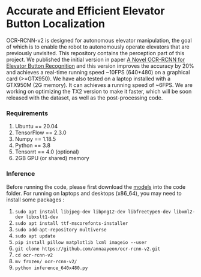 # Accurate and Efficient Elevator Button Localization

OCR-RCNN-v2 is designed for autonomous elevator manipulation, the goal of which is to enable the robot to autonomously operate elevators that are previously unvisited. This repository contains the perception part of this project.  We published the initial version in paper  [A Novel OCR-RCNN for Elevator Button Recognition](https://ieeexplore.ieee.org/abstract/document/8594071) and this version improves the accuracy by 20% and achieves a real-time running speed ~10FPS (640*480)  on a graphical card (>=GTX950).  We have also tested on a laptop installed with a GTX950M (2G memory). It can achieves a running speed of ~6FPS. We are working on optimizing the TX2 version to make it faster,  which will be soon released with the dataset, as well as the post-processing code. 

### Requirements

1.  Ubuntu == 20.04
2.  TensorFlow == 2.3.0
3.  Numpy == 1.18.5
4.  Python == 3.8
5.  Tensorrt == 4.0 (optional)
6.  2GB GPU (or shared) memory 

### Inference

Before running the code, please first download the [models](https://drive.google.com/file/d/1FVXI-G-EsCrkKbknhHL-9Y1pBshY7JCv/view?usp=sharing) into the code folder.
For running on laptops and desktops (x86_64), you may need to install some packages :

1. `sudo apt install libjpeg-dev libpng12-dev libfreetype6-dev libxml2-dev libxslt1-dev `
2. `sudo apt install ttf-mscorefonts-installer`
3. `sudo add-apt-repository multiverse`
4. `sudo apt update`
5. `pip install pillow matplotlib lxml imageio --user` 
6. `git clone https://github.com/annaayeon/ocr-rcnn-v2.git`
7. `cd ocr-rcnn-v2`
8. ``mv frozen/ ocr-rcnn-v2/``
9. ``python inference_640x480.py``
